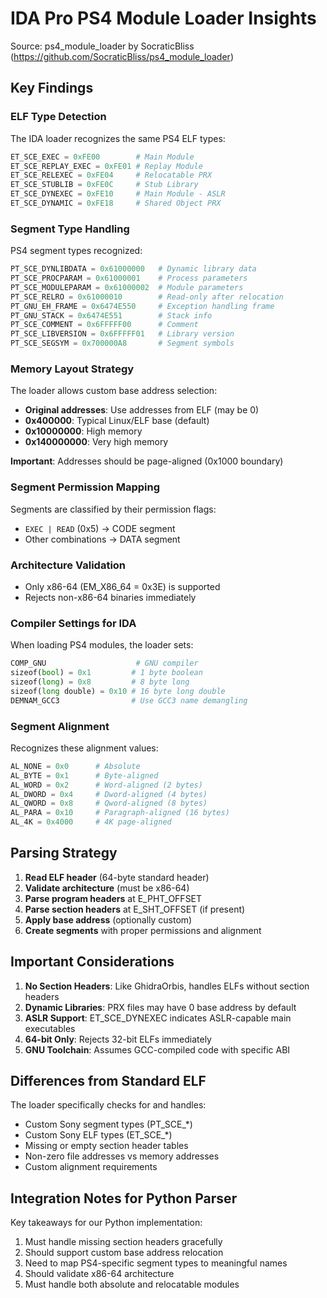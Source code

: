 # IDA Pro PS4 Module Loader Insights

Source: ps4_module_loader by SocraticBliss (https://github.com/SocraticBliss/ps4_module_loader)

## Key Findings

### ELF Type Detection

The IDA loader recognizes the same PS4 ELF types:
```python
ET_SCE_EXEC = 0xFE00        # Main Module
ET_SCE_REPLAY_EXEC = 0xFE01 # Replay Module
ET_SCE_RELEXEC = 0xFE04     # Relocatable PRX
ET_SCE_STUBLIB = 0xFE0C     # Stub Library
ET_SCE_DYNEXEC = 0xFE10     # Main Module - ASLR
ET_SCE_DYNAMIC = 0xFE18     # Shared Object PRX
```

### Segment Type Handling

PS4 segment types recognized:
```python
PT_SCE_DYNLIBDATA = 0x61000000   # Dynamic library data
PT_SCE_PROCPARAM = 0x61000001    # Process parameters
PT_SCE_MODULEPARAM = 0x61000002  # Module parameters
PT_SCE_RELRO = 0x61000010        # Read-only after relocation
PT_GNU_EH_FRAME = 0x6474E550     # Exception handling frame
PT_GNU_STACK = 0x6474E551        # Stack info
PT_SCE_COMMENT = 0x6FFFFF00      # Comment
PT_SCE_LIBVERSION = 0x6FFFFF01   # Library version
PT_SCE_SEGSYM = 0x700000A8       # Segment symbols
```

### Memory Layout Strategy

The loader allows custom base address selection:
- **Original addresses**: Use addresses from ELF (may be 0)
- **0x400000**: Typical Linux/ELF base (default)
- **0x10000000**: High memory
- **0x140000000**: Very high memory

**Important**: Addresses should be page-aligned (0x1000 boundary)

### Segment Permission Mapping

Segments are classified by their permission flags:
- `EXEC | READ` (0x5) → CODE segment
- Other combinations → DATA segment

### Architecture Validation

- Only x86-64 (EM_X86_64 = 0x3E) is supported
- Rejects non-x86-64 binaries immediately

### Compiler Settings for IDA

When loading PS4 modules, the loader sets:
```python
COMP_GNU                    # GNU compiler
sizeof(bool) = 0x1         # 1 byte boolean
sizeof(long) = 0x8         # 8 byte long
sizeof(long double) = 0x10 # 16 byte long double
DEMNAM_GCC3                # Use GCC3 name demangling
```

### Segment Alignment

Recognizes these alignment values:
```python
AL_NONE = 0x0      # Absolute
AL_BYTE = 0x1      # Byte-aligned
AL_WORD = 0x2      # Word-aligned (2 bytes)
AL_DWORD = 0x4     # Dword-aligned (4 bytes)
AL_QWORD = 0x8     # Qword-aligned (8 bytes)
AL_PARA = 0x10     # Paragraph-aligned (16 bytes)
AL_4K = 0x4000     # 4K page-aligned
```

## Parsing Strategy

1. **Read ELF header** (64-byte standard header)
2. **Validate architecture** (must be x86-64)
3. **Parse program headers** at E_PHT_OFFSET
4. **Parse section headers** at E_SHT_OFFSET (if present)
5. **Apply base address** (optionally custom)
6. **Create segments** with proper permissions and alignment

## Important Considerations

1. **No Section Headers**: Like GhidraOrbis, handles ELFs without section headers
2. **Dynamic Libraries**: PRX files may have 0 base address by default
3. **ASLR Support**: ET_SCE_DYNEXEC indicates ASLR-capable main executables
4. **64-bit Only**: Rejects 32-bit ELFs immediately
5. **GNU Toolchain**: Assumes GCC-compiled code with specific ABI

## Differences from Standard ELF

The loader specifically checks for and handles:
- Custom Sony segment types (PT_SCE_*)
- Custom Sony ELF types (ET_SCE_*)
- Missing or empty section header tables
- Non-zero file addresses vs memory addresses
- Custom alignment requirements

## Integration Notes for Python Parser

Key takeaways for our Python implementation:
1. Must handle missing section headers gracefully
2. Should support custom base address relocation
3. Need to map PS4-specific segment types to meaningful names
4. Should validate x86-64 architecture
5. Must handle both absolute and relocatable modules

